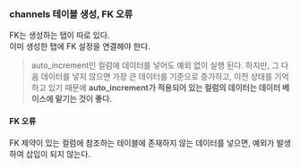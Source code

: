 ### channels 테이블 생성, FK 오류
FK는 생성하는 탭이 따로 있다.  
이미 생성한 탭에 FK 설정을 연결해야 한다.  
> auto_increment인 컬럼에 데이터를 넣어도 예외 없이 실행 된다. 하지만, 그 다음 데이터를 넣지 않으면 가장 큰 데이터를 기준으로 증가하고, 이전 상태를 기억하고 있기 때문에 **auto_increment가 적용되어 있는 컬럼의 데이터는 데이터 베이스에 맡기는 것이 좋다.**
#### FK 오류
FK 제약이 있는 컬럼에 참조하는 테이블에 존재하지 않는 데이터를 넣으면, 예외가 발생하여 삽입이 되지 않는다.  